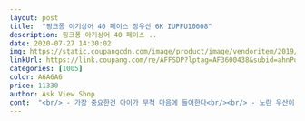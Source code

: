 ```yaml
---
layout: post 
title:  "핑크퐁 아기상어 40 페이스 장우산 6K IUPFU10008" 
description: 핑크퐁 아기상어 40 페이스 ..
date: 2020-07-27 14:30:02 
img: https://static.coupangcdn.com/image/product/image/vendoritem/2019/05/02/4365228667/dad9add5-7819-4401-978b-284412d30d82.jpg 
linkUrl: https://link.coupang.com/re/AFFSDP?lptag=AF3600438&subid=ahnPublicAsk&pageKey=183698844&itemId=525977560&vendorItemId=4365228667&traceid=V0-113-9ffbf618bea8363f 
categories: [1005] 
color: A6A6A6 
price: 11330 
author: Ask View Shop 
cont:  "<br/> - 가장 중요한건 아이가 무척 마음에 들어한다<br/><br/> - 노란 우산이 아주 귀엽다<br/><br/> - 다만, 투명처리된 부분이 조금 지저분했다.<br/>.<br/> 중고라고 느껴질 만큼.<br/>.<br/> 하하.<br/>.<br/><br/><br/> - 디자인 and amp;가격 and amp;편리성 등 모두모두 만족스럽다<br/><br/> - 물건 살때 내일 당장 안받으면 안될꺼 같은 불안감 마저 들게 하는 쿠팡에서 로켓배송으로 아기상어 우산 40com 구매!<br/><br/> - 반품되서 돌아온 상품인건지.<br/>.<br/> 원래 그런건지.<br/>.<br/> 깨끗해 보이진 않는다.<br/>.<br/><br/><br/> - 사이즈는 정말 작다 3살 아이가 들고 있기에 부담없을 정도로 작고 가벼움<br/><br/> - 이번에 비바람이 몰아쳐서 우산 날아갈까바 아직 밖에서 사용해보진 못했다<br/><br/> - 장미가 시작되었고, 아이가 자기 우산을 달라고 말하기 시작해서 비교 비교 끝에 아기상어 우산으로 구매<br/><br/> - 전반적으로 끝처리 등이 안전하게 되어 있어서 걱정없이 아이한테 줄수 있었다<br/><br/> - 트레이더스에 아빠상어 우산이 있다는 얘길 듣고 지난 주말에 신랑한테 사오라고 했는데.<br/>.<br/> 사온걸 보니 47cm였다.<br/>.<br/> 하하.<br/>.<br/> 우리 아이는 27개월이라서 내년이나 내 후년에 사용할수 있을 듯.<br/>.<br/><br/><br/> -<br/> -<br/>18개월 아기가 우산을 너무 좋아해서 사줬어요<br/>■ 구매이유는 우선 얼마 전 어린이날 선물로 구매 했습니다.<br/>^0T<br/>■ 그리고 아이들 우산은 우선 한쪽 면은 투명한 비닐로 되어 있죠... <br/><br/>■ 아이들 우산은 내구성이 좀 성인 우산에 비해 떨어 질수 있어요ㅜ<br/>■ 아이들 키에 맞춰 우산살과 우산대 길이가 짧기 때문에 성인 우산보다<br/>걸을때 안전 하거든요.<br/> 이것만으로 우선 1만원대 투자할수 있습니다.<br/><br/>구입가  11,490원<br/>구입일  2020.<br/>7.<br/>22.<br/><br/>그리고 아기상어우산을 갖고 싶다고 3개월 전부터 말했다고 하네요ㅠ<br/>기존 우산은 집에서 갖고놀다 망가져서<br/>내구성을 따지려면 직접 보고 구매 하시는 수밖에.<br/>.<br/> 가격가 다르겠죠.<br/> 아마<br/>너무 커요ㅠ 근데 자기 우산이라며 기우뚱 기우뚱 그걸 들고 다녀요ㅠ<br/>비가 안오는 날에도 우산을 들고 어린이집에 등원한다고 하니깐... <br/> ^0T<br/>시야를 확보하라고ㅋㅋㅋ우산 드는 높이 조절을 아직 잘 못해서 또<br/>아무리 편의점에 파는 비닐우산이 작다고 해도^.<br/>T 32개월 아가한테는<br/>아이들한테 맞춰서 제작 되어 나와 뾰족한 부분도 없고 훨씬 좋아요.<br/> ^0^b<br/>아직 시기상조인거 같아 장화랑 우비는 안사줬는데<br/>우산이 쓰러질 염려가 없어서 아이 옷도 안젖고 아이가 가는 방향도 컨트롤이 되어서 약한비오는날에도 기분 좋게 산책하고 올수 있었어요ㅋㅋㅋㅋㅋ<br/>우산이란게 뭐 정말 많이 쓰지 않는 거지만 특히 저희 조카의 경우는.<br/>.<br/><br/>우선 아이들이 들수 있게 가벼운 소재로 가볍게 만들어 진거이기 때문에<br/>위에 상어 지느러미를 표현한 그 부분을 제가 손으로 딱 잡고다니니<br/>이거 사줬더니 엄청나게 좋아하네요 ㅋㅋㅋ<br/>작년 말이였나... <br/>조카가 우비 입고, 우산 쓰고 나가는 걸 좋아합니다.<br/><br/>잠깐 우산 씌워주려고 가랑비 내릴때 나갔더니<br/>젤좋은건<br/>혹시나 다른 친구들한테 피해를 주면 안되니깐요.<br/><br/>" 
---
```

